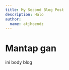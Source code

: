 ```yaml
---
title: My Second Blog Post
description: Halo
author:
  name: atjhoendz
---
```


# Mantap gan

ini body blog
